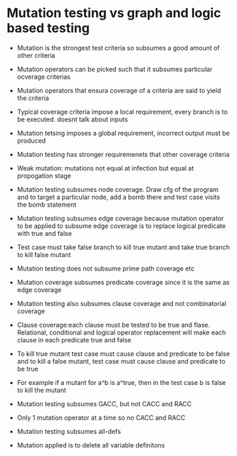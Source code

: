 #  Mutation testing vs graph and logic based testing  
* Mutation is the strongest test criteria so subsumes a good amount of other criteria  
* Mutation operators can be picked such that it subsumes particular ocverage criterias  
* Mutation operators that ensura coverage of a criteria are said to yield the criteria  
* Typical coverage criteria impose a local requirement, every branch is to be executed. doesnt talk about inputs  
* Mutation tetsing imposes a global requirement, incorrect output must be produced
* Mutation testing has stronger requiremenets that other coverage criteria  
* Weak mutation: mutations not equal at infection but equal at propogation stage  
* Mutation testing subsumes node coverage. Draw cfg of the program and to target a particular node, add a bomb there and test case visits the bomb statement  
* Mutation testing subsumes edge coverage because mutation operator to be applied to subsume edge coverage is to replace logical predicate with true and false  
* Test case must take false branch to kill true mutant and take true branch to kill false mutant  
* Mutation testing does not subsume prime path coverage etc  
* Mutation coverage subsumes predicate coverage since it is the same as edge coverage  

* Mutation testing also subsumes clause coverage and not combinatorial coverage  
* Clause coverage:each clause must be tested to be true and flase. Relational, conditional and logical operator replacement will make each clause in each predicate true and false  
* To kill true mutant test case must cause clause and predicate to be false and to kill a false mutant, test case must cause clause and predicate to be true   
* For example if a mutant for a^b is a^true, then in the test case b is false to kill the mutant  
  
* Mutation testing subsumes GACC, but not CACC and RACC  
* Only 1 mutation operator at a time so no CACC and RACC  
  
* Mutation testing subsumes all-defs  
* Mutation applied is to delete all variable definitons  
